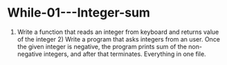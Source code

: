 # While-01---Integer-sum
1) Write a function that reads an integer from keyboard and returns value of the integer 2) Write a program that asks integers from an user. Once the given integer is negative, the program prints sum of the non-negative integers, and after that terminates.  Everything in one file.
